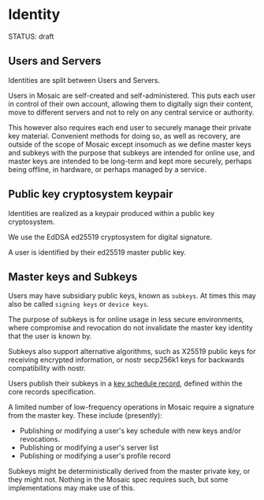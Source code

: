 # Identity

<status>STATUS: draft</status>

## Users and Servers

Identities are split between Users and Servers.

Users in Mosaic are self-created and self-administered. This puts each user in control of their
own account, allowing them to digitally sign their content, move to different servers and not
to rely on any central service or authority.

This however also requires each end user to securely manage their private key material.
Convenient methods for doing so, as well as recovery, are outside of the scope of Mosaic
except insomuch as we define master keys and subkeys with the purpose that subkeys are
intended for online use, and master keys are intended to be long-term and kept more securely,
perhaps being offline, in hardware, or perhaps managed by a service.

## Public key cryptosystem keypair

Identities are realized as a keypair produced within a public key cryptosystem.

We use the EdDSA ed25519 cryptosystem for digital signature.

A user is identified by their ed25519 master public key.

## Master keys and Subkeys

Users may have subsidiary public keys, known as `subkeys`. At times this may also be called
`signing keys` or `device keys`.

The purpose of subkeys is for online usage in less secure environments, where compromise and
revocation do not invalidate the master key identity that the user is known by.

Subkeys also support alternative algorithms, such as X25519 public keys for receiving encrypted
information, or nostr secp256k1 keys for backwards compatibility with nostr.

Users publish their subkeys in a [key schedule record](keyschedule.md), defined within the
core records specification.

A limited number of low-frequency operations in Mosaic require a signature from the master key.
These include (presently):

* Publishing or modifying a user's key schedule with new keys and/or revocations.
* Publishing or modifying a user's server list
* Publishing or modifying a user's profile record

Subkeys might be deterministically derived from the master private key, or they might not.
Nothing in the Mosaic spec requires such, but some implementations may make use of this.

